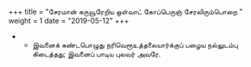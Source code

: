 ﻿+++
title = "சேரமான் கருவூரேறிய ஒள்வாட் கோப்பெருஞ் சேரலிரும்பொறை  "
weight = 1
date = "2019-05-12"
+++


- -  இவனைக் கண்டபொழுது நரிவெரூஉத்தலையார்க்குப் பழைய நல்லுடம்பு கிடைத்தது; இவனைப் பாடிய புலவர் அவரே. 
